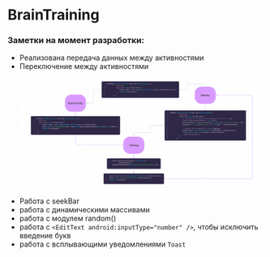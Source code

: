 # BrainTraining

### Заметки на момент разработки:
* Реализована передача данных между активностями
* Переключение между активностями
  <img src="https://github.com/PervuhinRoman/Images/blob/master/passingDataBetweenActivities.png?raw=true"></img>
* Работа с seekBar
* работа с динамическими массивами
* работа с модулем random()
* работа с `<EditText android:inputType="number" />`, чтобы исключить введение букв
* работа с всплывающими уведомлениями `Toast`
